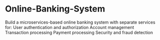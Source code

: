 # Online-Banking-System

Build a microservices-based online banking system with separate services for:
User authentication and authorization
Account management
Transaction processing
Payment processing
Security and fraud detection
